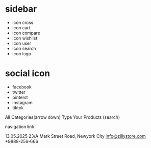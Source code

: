 #  sidebar
- icon cross
- icon cart
- icon compare
- icon wishlist
- icon user
- icon search
- icon logo
# social icon
- facebook
- twitter
- pinterst
- instagram
- tiktok

All Categories(arrow down)
Type Your Products (search)

navigation link

13.05.2025
23/A Mark Street Road, Newyork City
info@zillystore.com
+9888-256-666

